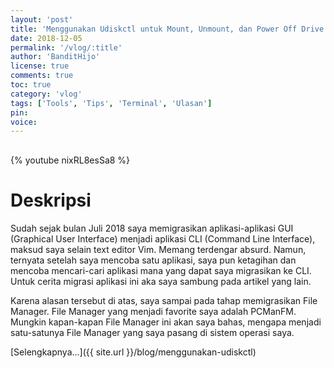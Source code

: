 ```yaml
---
layout: 'post'
title: 'Menggunakan Udiskctl untuk Mount, Unmount, dan Power Off Drive'
date: 2018-12-05
permalink: '/vlog/:title'
author: 'BanditHijo'
license: true
comments: true
toc: true
category: 'vlog'
tags: ['Tools', 'Tips', 'Terminal', 'Ulasan']
pin:
voice:
---
```


<div style="margin-top:30px;"></div>

{% youtube nixRL8esSa8 %}

# Deskripsi

Sudah sejak bulan Juli 2018 saya memigrasikan aplikasi-aplikasi GUI (Graphical User Interface) menjadi aplikasi CLI (Command Line Interface), maksud saya selain text editor Vim. Memang terdengar absurd. Namun, ternyata setelah saya mencoba satu aplikasi, saya pun ketagihan dan mencoba mencari-cari aplikasi mana yang dapat saya migrasikan ke CLI. Untuk cerita migrasi aplikasi ini aka saya sambung pada artikel yang lain.

Karena alasan tersebut di atas, saya sampai pada tahap memigrasikan File Manager. File Manager yang menjadi favorite saya adalah PCManFM. Mungkin kapan-kapan File Manager ini akan saya bahas, mengapa menjadi satu-satunya File Manager yang saya pasang di sistem operasi saya.

[Selengkapnya...]({{ site.url }}/blog/menggunakan-udiskctl)
